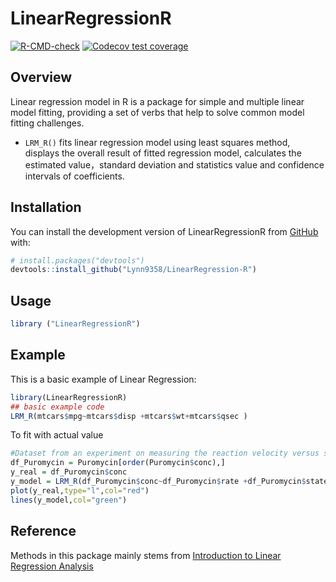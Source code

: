 
<!-- README.md is generated from README.Rmd. Please edit that file -->

# LinearRegressionR

<!-- badges: start -->

[![R-CMD-check](https://github.com/Lynn9358/LinearRegression-R/actions/workflows/R-CMD-check.yaml/badge.svg)](https://github.com/Lynn9358/LinearRegression-R/actions/workflows/R-CMD-check.yaml)
[![Codecov test coverage](https://codecov.io/gh/Lynn9358/LinearRegression-R/branch/main/graph/badge.svg)](https://app.codecov.io/gh/Lynn9358/LinearRegression-R?branch=main)
<!-- badges: end --> <!-- badges: end -->

## Overview

Linear regression model in R is a package for simple and multiple linear
model fitting, providing a set of verbs that help to solve common model
fitting challenges.

- `LRM_R()` fits linear regression model using least squares method,
  displays the overall result of fitted regression model, calculates the
  estimated value，standard deviation and statistics value and
  confidence intervals of coefficients.

## Installation

You can install the development version of LinearRegressionR from
[GitHub](https://github.com/) with:

``` r
# install.packages("devtools")
devtools::install_github("Lynn9358/LinearRegression-R")
```

## Usage

``` r
library ("LinearRegressionR")
```

## Example

This is a basic example of Linear Regression:

``` r
library(LinearRegressionR)
## basic example code
LRM_R(mtcars$mpg~mtcars$disp +mtcars$wt+mtcars$qsec )
```

To fit with actual value

``` r
#Dataset from an experiment on measuring the reaction velocity versus substrate concentration in an enzymatic reaction involving untreated cells or cells treated with Puromycin.
df_Puromycin = Puromycin[order(Puromycin$conc),]
y_real = df_Puromycin$conc
y_model = LRM_R(df_Puromycin$conc~df_Puromycin$rate +df_Puromycin$state)$Y_model
plot(y_real,type="l",col="red")
lines(y_model,col="green")
```

## Reference

Methods in this package mainly stems from [Introduction to Linear
Regression
Analysis](https://ebookcentral.proquest.com/lib/umichigan/detail.action?docID=7103892o)
